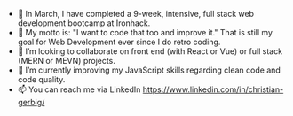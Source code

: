 - 🚀 In March, I have completed a 9-week, intensive, full stack web development bootcamp at Ironhack.
- 👀 My motto is: "I want to code that too and improve it." That is still my goal for Web Development ever since I do retro coding.
- 👯 I’m looking to collaborate on front end (with React or Vue) or full stack (MERN or MEVN) projects.
- 🌱 I’m currently improving my JavaScript skills regarding clean code and code quality.
- 📫 You can reach me via LinkedIn https://www.linkedin.com/in/christian-gerbig/
